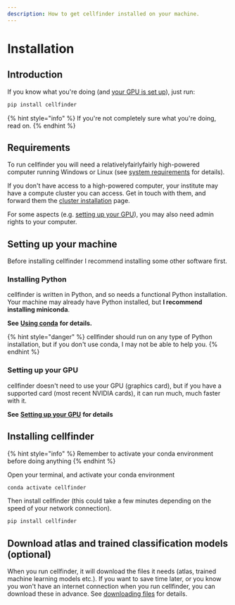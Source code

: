```yaml
---
description: How to get cellfinder installed on your machine.
---
```


# Installation

## Introduction

If you know what you're doing \(and [your GPU is set up](setting-up-your-gpu.md)\), just run:

```bash
pip install cellfinder
```

{% hint style="info" %}
If you're not completely sure what you're doing, read on.
{% endhint %}

## Requirements

To run cellfinder you will need a relativelyfairlyfairly high-powered computer running Windows or Linux  \(see [system requirements](system-requirements.md) for details\).

If you don't have access to a high-powered computer, your institute may have a compute cluster you can access. Get in touch with them, and forward them the [cluster installation](cluster-installation/) page.

For some aspects \(e.g. [setting up your GPU](setting-up-your-gpu.md)\), you may also need admin rights to your computer.

## Setting up your machine

Before installing cellfinder I recommend installing some other software first.

### Installing Python

cellfinder is written in Python, and so needs a functional Python installation. Your machine may already have Python installed, but **I recommend installing miniconda**. 

**See** [**Using conda**](using-conda.md) **for details.** 

{% hint style="danger" %}
cellfinder should run on any type of Python installation, but if you don't use conda, I may not be able to help you.
{% endhint %}

### Setting up your GPU

cellfinder doesn't need to use your GPU \(graphics card\), but if you have a supported card \(most recent NVIDIA cards\), it can run much, much faster with it.

**See** [**Setting up your GPU**](setting-up-your-gpu.md) **for details**

## Installing cellfinder

{% hint style="info" %}
Remember to activate your conda environment before doing anything
{% endhint %}

Open your terminal, and activate your conda environment

```bash
conda activate cellfinder
```

Then install cellfinder \(this could take a few minutes depending on the speed of your network connection\).

```bash
pip install cellfinder
```

## Download atlas and trained classification models \(optional\)

When you run cellfinder, it will download the files it needs \(atlas, trained machine learning models etc.\). If you want to save time later, or you know you won't have an internet connection when you run cellfinder, you can download these in advance. See [downloading files](downloading-files.md) for details.

